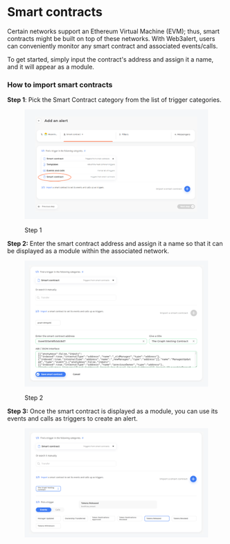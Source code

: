 # Smart contracts

Certain networks support an Ethereum Virtual Machine (EVM); thus, smart contracts might be built on top of these networks. With Web3alert, users can conveniently monitor any smart contract and associated events/calls.

To get started, simply input the contract's address and assign it a name, and it will appear as a module.

### How to import smart contracts

**Step 1**: Pick the Smart Contract category from the list of trigger categories.

<figure><img src="../../.gitbook/assets/Frame 7147 (2).png" alt=""><figcaption><p>Step 1</p></figcaption></figure>

**Step 2:** Enter the smart contract address and assign it a name so that it can be displayed as a module within the associated network.

<figure><img src="../../.gitbook/assets/Frame 7149 (2).png" alt=""><figcaption><p>Step 2</p></figcaption></figure>

**Step 3:** Once the smart contract is displayed as a module, you can use its events and calls as triggers to create an alert.

<figure><img src="../../.gitbook/assets/Frame 7148.png" alt=""><figcaption></figcaption></figure>

